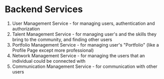 # Backend Services

1. User Management Service - for managing users, authentication and authorization
2. Talent Management Service - for managing user's and the skills they bring to the community, and finding other users
3. Portfolio Management Service - for managing user's "Portfolio" (like a Profile Page except more professional)
4. Network Management Service - for managing the users that an individual could be connected with
5. Communication Management Service - for communication with other users